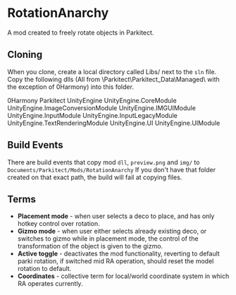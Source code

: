 # RotationAnarchy
A mod created to freely rotate objects in Parkitect.

## Cloning
When you clone, create a local directory called Libs/ next to the `sln` file.
Copy the following dlls (All from \Parkitect\Parkitect_Data\Managed\ with the exception of 0Harmony) into this folder.

0Harmony
Parkitect
UnityEngine
UnityEngine.CoreModule
UnityEngine.ImageConversionModule
UnityEngine.IMGUIModule
UnityEngine.InputModule
UnityEngine.InputLegacyModule
UnityEngine.TextRenderingModule
UnityEngine.UI
UnityEngine.UIModule

## Build Events
There are build events that copy mod `dll`, `preview.png` and `img/` to `Documents/Parkitect/Mods/RotationAnarchy`
If you don't have that folder created on that exact path, the build will fail at copying files.

## Terms
- **Placement mode** - when user selects a deco to place, and has only hotkey control over rotation.
- **Gizmo mode** - when user either selects already existing deco, or switches to gizmo while in placement mode, the control of the transformation of the object is given to the gizmo.
- **Active toggle** - deactivates the mod functionality, reverting to default parki rotation, if switched mid RA operation, should reset the model rotation to default.
- **Coordinates** - collective term for local/world coordinate system in which RA operates currently. 
